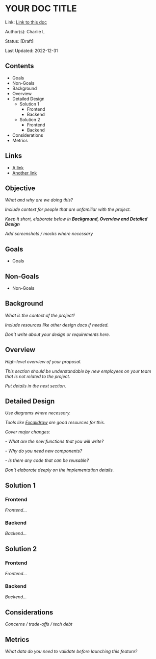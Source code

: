 # YOUR DOC TITLE
Link: [Link to this doc](#)

Author(s): Charlie L

Status: [Draft]

Last Updated: 2022-12-31

## Contents
- Goals
- Non-Goals
- Background
- Overview
- Detailed Design
  - Solution 1
    - Frontend
    - Backend
  - Solution 2
    - Frontend
    - Backend
- Considerations
- Metrics


## Links
- [A link](#)
- [Another link](#)

## Objective
_What and why are we doing this?_

_Include context for people that are unfamiliar with the project._

_Keep it short, elaborate below in **Background, Overview and Detailed Design**_

_Add screenshots / mocks where necessary_

## Goals
- Goals
## Non-Goals
- Non-Goals

## Background
_What is the context of the project?_

_Include resources like other design docs if needed._

_Don’t write about your design or requirements here._

## Overview
_High-level overview of your proposal._

_This section should be understandable by new employees on your team that is not related to the project._

_Put details in the next section._

## Detailed Design
_Use diagrams where necessary._

_Tools like [Excalidraw](https://excalidraw.com) are good resources for this._

_Cover major changes:_

 _- What are the new functions that you will write?_

 _- Why do you need new components?_

 _- Is there any code that can be reusable?_

_Don’t elaborate deeply on the implementation details._

## Solution 1
### Frontend
_Frontend…_
### Backend
_Backend…_

## Solution 2
### Frontend
_Frontend…_
### Backend
_Backend…_

## Considerations
_Concerns / trade-offs / tech debt_

## Metrics
_What data do you need to validate before launching this feature?_














